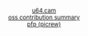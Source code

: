 <div align="center">
  <sup><a href="https://u64.cam">u64.cam</a></sup>
</div>

<div align="center">
  <sup><a href="https://github.com/camerondurham/camerondurham/blob/main/cv.md#pull-requests">oss contribution summary</a></sup>
</div>

<div align="center">
  <sup><a href="https://picrew.me/image_maker/148413">pfp (picrew)</a></sup>
</div>
<!--

<div align="center">
<img src="https://raw.githubusercontent.com/mkrl/misbrands/master/ferris.svg" width="300em" />
</div>

<div align="right">
  <sup> cursed ferris source: <a href="https://github.com/mkrl/misbrands">mkrl/misbrands</sup>
</div>

-->
